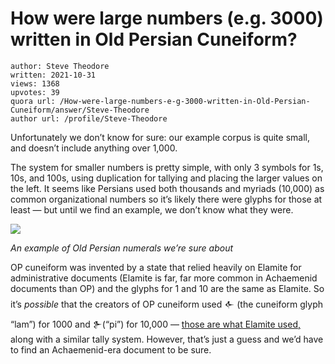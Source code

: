 # How were large numbers (e.g. 3000) written in Old Persian Cuneiform?

	author: Steve Theodore
	written: 2021-10-31
	views: 1368
	upvotes: 39
	quora url: /How-were-large-numbers-e-g-3000-written-in-Old-Persian-Cuneiform/answer/Steve-Theodore
	author url: /profile/Steve-Theodore


Unfortunately we don’t know for sure: our example corpus is quite small, and doesn’t include anything over 1,000.

The system for smaller numbers is pretty simple, with only 3 symbols for 1s, 10s, and 100s, using duplication for tallying and placing the larger values on the left. It seems like Persians used both thousands and myriads (10,000) as common organizational numbers so it’s likely there were glyphs for those at least — but until we find an example, we don’t know what they were.

![](https://qph.fs.quoracdn.net/main-qimg-e3566bbb19fb3b06c14d00b9eb7568c4)

_An example of Old Persian numerals we’re sure about_ 

OP cuneiform was invented by a state that relied heavily on Elamite for administrative documents (Elamite is far, far more common in Achaemenid documents than OP) and the glyphs for 1 and 10 are the same as Elamite. So it’s _possible_ that the creators of OP cuneiform used 𒅆 (the cuneiform glyph “lam”) for 1000 and 𒉿(“pi”) for 10,000 — [those are what Elamite used,](http://oracc.museum.upenn.edu/doc/help/languages/elamite/index.html) along with a similar tally system. However, that’s just a guess and we’d have to find an Achaemenid-era document to be sure.

